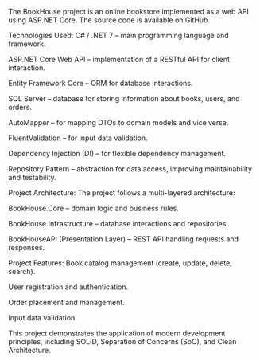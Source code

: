 The BookHouse project is an online bookstore implemented as a web API using ASP.NET Core. The source code is available on GitHub.

Technologies Used:
C# / .NET 7 – main programming language and framework.

ASP.NET Core Web API – implementation of a RESTful API for client interaction.

Entity Framework Core – ORM for database interactions.

SQL Server – database for storing information about books, users, and orders.

AutoMapper – for mapping DTOs to domain models and vice versa.

FluentValidation – for input data validation.

Dependency Injection (DI) – for flexible dependency management.

Repository Pattern – abstraction for data access, improving maintainability and testability.

Project Architecture:
The project follows a multi-layered architecture:

BookHouse.Core – domain logic and business rules.

BookHouse.Infrastructure – database interactions and repositories.

BookHouseAPI (Presentation Layer) – REST API handling requests and responses.

Project Features:
Book catalog management (create, update, delete, search).

User registration and authentication.

Order placement and management.

Input data validation.

This project demonstrates the application of modern development principles, including SOLID, Separation of Concerns (SoC), and Clean Architecture.
